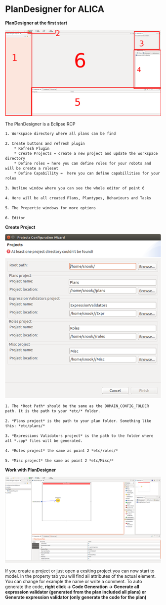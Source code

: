 # PlanDesigner for ALICA

**PlanDesigner at the first start**

![PlanDesigner at first start](docs/PlanDesignerStart.png)

The PlanDesigner is a Eclipse RCP

	1. Workspace directory where all plans can be find

	2. Create buttons and refresh plugin  
		* Refresh Plugin 
		* Create Projects = create a new project and update the workspace directory
		* Define roles = here you can define roles for your robots and will be create a roleset
		* Define Capabillity =  here you can define capabillities for your roles

	3. Outline window where you can see the whole editor of point 6

	4. Here will be all created Plans, Plantypes, Behaviours and Tasks 

	5. The Propertie windows for more options 

	6. Editor

**Create Project**

![PlanDesigner at first start](docs/createProjects.png)

	1. The *Root Path* should be the same as the DOMAIN_CONFIG_FOLDER path. It is the path to your *etc/* folder.

	2. *Plans project* is the path to your plan folder. Something like this: *etc/plans/*

	3. *Expressions Validators project* is the path to the folder where all *.cpp* files will be generated.

	4. *Roles project* the same as point 2 *etc/roles/*

	5. *Misc project* the same as point 2 *etc/Misc/*

**Work with PlanDesigner** 

![PlanDesigner at first start](docs/PlanDesignerNewPlan.png)
	
If you create a project or just open a exsiting project you can now start to model. In the property tab you will find all attributes of the actual element. You can change for example the name or write a comment. To auto generate the code, **right click -> Code Generation -> Generate all expression validator (generated from the plan included all plans) or Generate expression validator (only generate the code for the plan)**
	











